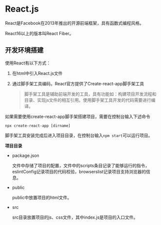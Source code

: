 # React.js

React是Facebook在2013年推出的开源前端框架，具有函数式编程风格。

React16以上的版本叫React Fiber。

## 开发环境搭建

使用React有以下方式：

1. 在html中引入React.js文件

2. 通过脚手架工具编码，React官方提供了Create-react-app脚手架工具

   > 脚手架工具是辅助前端开发的工具，具有功能如：构建项目开发流程和目录、实现js文件的相互引用。使用脚手架工具开发的代码需要进行编译。

如果需要使用create-react-app脚手架搭建项目，需要在控制台输入下述命令

```
npx create-react-app [dirname]
```

脚手架工具安装完成后进入项目目录，在控制台输入`npm start`可以运行项目。

**项目目录**

* package.json

  文件中存储了项目的配置，文件中的scripts条目记录了能够运行的指令，eslintConfig记录项目的代码校验，browserslist记录项目支持浏览器的信息。

* public

  public中放置项目的html文件。

* src

  src目录放置项目的js、css文件，其中index.js是项目的入口文件。

